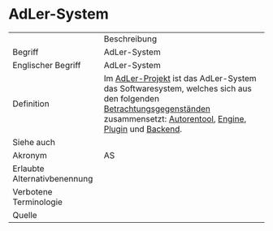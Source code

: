 # AdLer-System

<link-summary rel="summary"/>
<card-summary rel="summary"/>
<web-summary rel="summary"/>


<table>
    <tr>
        <td></td>
        <td>Beschreibung</td>
    </tr>
    <tr>
        <td>Begriff</td>
        <td>AdLer-System</td>
    </tr>
    <tr>
        <td>Englischer Begriff</td>
        <td>AdLer-System</td>
    </tr>
    <tr>
        <td>Definition</td>
        <td id="summary">Im <a href="AdLer-Projekt-GE.md">AdLer-Projekt</a> ist das AdLer-System das Softwaresystem,
            welches sich aus den folgenden <a href="Betrachtungsgegenstand-GE.md">Betrachtungsgegenständen</a> 
            zusammensetzt:
            <a href="Autorentool-BG.md">Autorentool</a>, 
            <a href="Engine-BG.md">Engine</a>,
            <a href="Plugin-BG.md">Plugin</a>
            und 
            <a href="Backend-BG.md">Backend</a>.</td>
    </tr>  
    <tr>
        <td>Siehe auch</td>
        <td></td>
    </tr>
    <tr>
        <td>Akronym</td>
        <td>AS</td>
    </tr>
   <tr>
        <td>Erlaubte Alternativbenennung</td>
        <td></td>
    </tr>
   <tr>
        <td>Verbotene Terminologie</td>
        <td></td>
    </tr>
   <tr>
        <td>Quelle</td>
        <td></td>
    </tr>
</table>